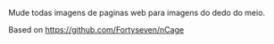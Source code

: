 
Mude todas imagens de paginas web para imagens do dedo do meio.

Based on https://github.com/Fortyseven/nCage